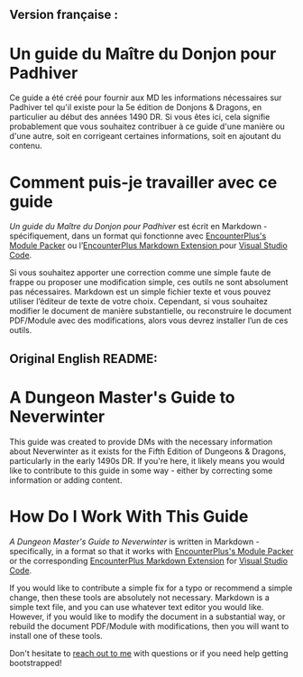 Version française :
---

# Un guide du Maître du Donjon pour Padhiver

Ce guide a été créé pour fournir aux MD les informations nécessaires sur Padhiver tel qu'il existe pour la 5e édition de Donjons & Dragons, en particulier au début des années 1490 DR.
Si vous êtes ici, cela signifie probablement que vous souhaitez contribuer à ce guide d'une manière ou d'une autre, soit en corrigeant certaines informations, soit en ajoutant du contenu.

# Comment puis-je travailler avec ce guide

*Un guide du Maître du Donjon pour Padhiver* est écrit en Markdown - spécifiquement, dans un format qui fonctionne avec [EncounterPlus's Module Packer](https://github.com/encounterplus/module-packer) ou l’[EncounterPlus Markdown Extension ](https://marketplace.visualstudio.com/items?itemName=JacobJohnston.encounterplus-markdown) pour [Visual Studio Code](https://code.visualstudio.com).

Si vous souhaitez apporter une correction comme une simple faute de frappe ou proposer une modification simple, ces outils ne sont absolument pas nécessaires. Markdown est un simple fichier texte et vous pouvez utiliser l’éditeur de texte de votre choix. Cependant, si vous souhaitez modifier le document de manière substantielle, ou reconstruire le document PDF/Module avec des modifications, alors vous devrez installer l’un de ces outils.


Original English README:
---

# A Dungeon Master's Guide to Neverwinter

This guide was created to provide DMs with the necessary information about Neverwinter as it exists for the Fifth Edition of Dungeons & Dragons, particularly in the early 1490s DR. If you're here, it likely means you would like to contribute to this guide in some way - either by correcting some information or adding content.

# How Do I Work With This Guide

*A Dungeon Master's Guide to Neverwinter* is written in Markdown - specifically, in a format so that it works with [EncounterPlus's Module Packer](https://github.com/encounterplus/module-packer) or the corresponding [EncounterPlus Markdown Extension](https://marketplace.visualstudio.com/items?itemName=JacobJohnston.encounterplus-markdown) for [Visual Studio Code](https://code.visualstudio.com).

If you would like to contribute a simple fix for a typo or recommend a simple change, then these tools are absolutely not necessary. Markdown is a simple text file, and you can use whatever text editor you would like. However, if you would like to modify the document in a substantial way, or rebuild the document PDF/Module with modifications, then you will want to install one of these tools.

Don't hesitate to [reach out to me](https://inchoatethoughts.com/contact) with questions or if you need help getting bootstrapped!